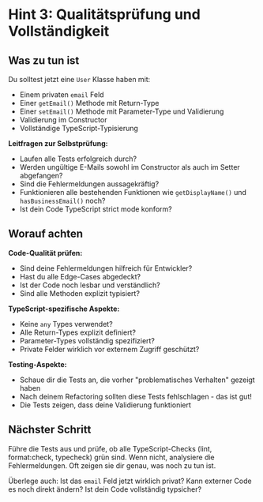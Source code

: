 # Hint 3: Qualitätsprüfung und Vollständigkeit

## Was zu tun ist

Du solltest jetzt eine `User` Klasse haben mit:
- Einem privaten `email` Feld
- Einer `getEmail()` Methode mit Return-Type
- Einer `setEmail()` Methode mit Parameter-Type und Validierung
- Validierung im Constructor
- Vollständige TypeScript-Typisierung

**Leitfragen zur Selbstprüfung:**
- Laufen alle Tests erfolgreich durch?
- Werden ungültige E-Mails sowohl im Constructor als auch im Setter abgefangen?
- Sind die Fehlermeldungen aussagekräftig?
- Funktionieren alle bestehenden Funktionen wie `getDisplayName()` und `hasBusinessEmail()` noch?
- Ist dein Code TypeScript strict mode konform?

## Worauf achten

**Code-Qualität prüfen:**
- Sind deine Fehlermeldungen hilfreich für Entwickler?
- Hast du alle Edge-Cases abgedeckt?
- Ist der Code noch lesbar und verständlich?
- Sind alle Methoden explizit typisiert?

**TypeScript-spezifische Aspekte:**
- Keine `any` Types verwendet?
- Alle Return-Types explizit definiert?
- Parameter-Types vollständig spezifiziert?
- Private Felder wirklich vor externem Zugriff geschützt?

**Testing-Aspekte:**
- Schaue dir die Tests an, die vorher "problematisches Verhalten" gezeigt haben
- Nach deinem Refactoring sollten diese Tests fehlschlagen - das ist gut!
- Die Tests zeigen, dass deine Validierung funktioniert

## Nächster Schritt

Führe die Tests aus und prüfe, ob alle TypeScript-Checks (lint, format:check, typecheck) grün sind. Wenn nicht, analysiere die Fehlermeldungen. Oft zeigen sie dir genau, was noch zu tun ist. 

Überlege auch: Ist das `email` Feld jetzt wirklich privat? Kann externer Code es noch direkt ändern? Ist dein Code vollständig typsicher?